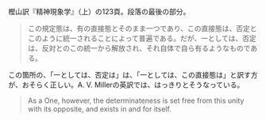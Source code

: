 樫山訳『精神現象学』（上）の123頁。段落の最後の部分。

> この規定態は、有の直接態とそのまま一つであり、この直接態は、否定とこのように統一されることによって普遍である。だが、一としては、否定は、反対とのこの統一から解放され、それ自体で自ら有るようなものである。

この箇所の、「一としては、否定は」は、「一としては、この直接態は」と訳す方が、おそらく正しい。A. V. Millerの英訳では、はっきりとそうなっている。

> As a One, however, the determinateness is set free from this unity with its opposite, and exists in and for itself.

